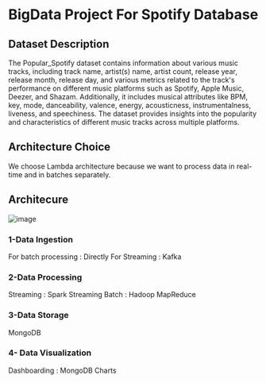 # BigData Project For Spotify Database

## Dataset Description
The Popular_Spotify dataset contains information about various music tracks, including track name, artist(s) name, artist count, release year, release month, release day, and various metrics related to the track's performance on different music platforms such as Spotify, Apple Music, Deezer, and Shazam. Additionally, it includes musical attributes like BPM, key, mode, danceability, valence, energy, acousticness, instrumentalness, liveness, and speechiness. The dataset provides insights into the popularity and characteristics of different music tracks across multiple platforms.

## Architecture Choice
We choose Lambda architecture because we want to process data in real-time and in batches separately.

## Architecure
![image](https://github.com/EmnaGaidi/projet_big_data/assets/94928444/e364d1a8-f802-4d03-8c2f-aeb22e31e6b1)

### 1-Data Ingestion
For batch processing : Directly
For Streaming : Kafka
### 2-Data Processing
Streaming : Spark Streaming
Batch : Hadoop MapReduce
### 3-Data Storage
MongoDB
### 4- Data Visualization
Dashboarding : MongoDB Charts
